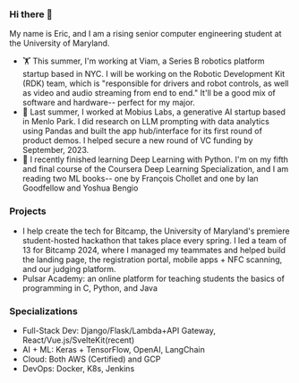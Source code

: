 ### Hi there 👋
My name is Eric, and I am a rising senior computer engineering student at the University of Maryland.

- 🏋️ This summer, I'm working at Viam, a Series B robotics platform startup based in NYC. I will be working on the Robotic Development Kit (RDK) team, which is "responsible for drivers and robot controls, as well as video and audio streaming from end to end." It'll be a good mix of software and hardware-- perfect for my major. 
- 🔭 Last summer, I worked at Mobius Labs, a generative AI startup based in Menlo Park. I did research on LLM prompting with data analytics using Pandas and built the app hub/interface for its first round of product demos. I helped secure a new round of VC funding by September, 2023. 
- 🌱 I recently finished learning Deep Learning with Python. I'm on my fifth and final course of the Coursera Deep Learning Specialization, and I am reading two ML books-- one by François Chollet and one by Ian Goodfellow and Yoshua Bengio

### Projects
- I help create the tech for Bitcamp, the University of Maryland's premiere student-hosted hackathon that takes place every spring. I led a team of 13 for Bitcamp 2024, where I managed my teammates and helped build the landing page, the registration portal, mobile apps + NFC scanning, and our judging platform. 
- Pulsar Academy: an online platform for teaching students the basics of programming in C, Python, and Java


### Specializations
- Full-Stack Dev: Django/Flask/Lambda+API Gateway, React/Vue.js/SvelteKit(recent)
- AI + ML: Keras + TensorFlow, OpenAI, LangChain
- Cloud: Both AWS (Certified) and GCP
- DevOps: Docker, K8s, Jenkins

